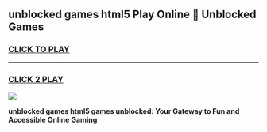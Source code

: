 
## unblocked games html5 Play Online 👋 Unblocked Games
<h3>
<a href="https://premium.freeplayer.one?title=unblocked_games_html5&ref=19F">CLICK TO PLAY</a></h3>
<hr>

<h3>
<a href="https://premium.freeplayer.one?title=unblocked_games_html5&ref=19F">CLICK 2 PLAY</a>
  
</h3>

<a href="https://premium.freeplayer.one?title=unblocked_games_html5&ref=19F"><img src="https://clearcache.store/games.png"></a>


**unblocked games html5 games unblocked: Your Gateway to Fun and Accessible Online Gaming**
